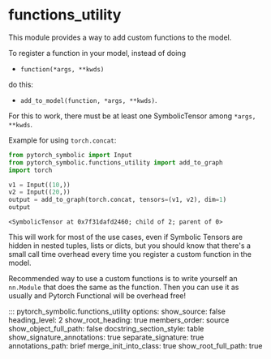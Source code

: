 # functions_utility

This module provides a way to add custom functions to the model.

To register a function in your model, instead of doing

- ``function(*args, **kwds)``

do this:

- ``add_to_model(function, *args, **kwds)``.

For this to work, there must be at least one SymbolicTensor among ``*args, **kwds``.

Example for using ``torch.concat``:

```python
from pytorch_symbolic import Input
from pytorch_symbolic.functions_utility import add_to_graph
import torch

v1 = Input((10,))
v2 = Input((20,))
output = add_to_graph(torch.concat, tensors=(v1, v2), dim=1)
output
```

```
<SymbolicTensor at 0x7f31dafd2460; child of 2; parent of 0>
```

This will work for most of the use cases, even if Symbolic Tensors
are hidden in nested tuples, lists or dicts, but you should know that there's
a small call time overhead every time you register a custom function in the model.

Recommended way to use a custom functions is to write yourself an ``nn.Module`` that does
the same as the function. Then you can use it as usually and Pytorch Functional will be overhead free!

::: pytorch_symbolic.functions_utility
	options:
		show_source: false
		heading_level: 2
		show_root_heading: true
		members_order: source
		show_object_full_path: false
		docstring_section_style: table
		show_signature_annotations: true
		separate_signature: true
		annotations_path: brief
		merge_init_into_class: true
		show_root_full_path: true
